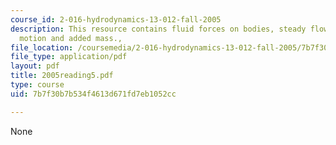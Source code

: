 ```yaml
---
course_id: 2-016-hydrodynamics-13-012-fall-2005
description: This resource contains fluid forces on bodies, steady flow, and unsteady
  motion and added mass.,
file_location: /coursemedia/2-016-hydrodynamics-13-012-fall-2005/7b7f30b7b534f4613d671fd7eb1052cc_2005reading5.pdf
file_type: application/pdf
layout: pdf
title: 2005reading5.pdf
type: course
uid: 7b7f30b7b534f4613d671fd7eb1052cc

---
```

None